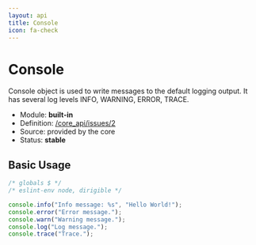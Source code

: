 ```yaml
---
layout: api
title: Console
icon: fa-check
---
```


Console
===

Console object is used to write messages to the default logging output. It has several log levels INFO, WARNING, ERROR, TRACE. 

- Module: **built-in**
- Definition: [/core_api/issues/2](https://github.com/dirigiblelabs/core_api/issues/2)
- Source: provided by the core
- Status: **stable**

Basic Usage
---

~~~ javascript
/* globals $ */
/* eslint-env node, dirigible */

console.info("Info message: %s", "Hello World!");
console.error("Error message.");
console.warn("Warning message.");
console.log("Log message.");
console.trace("Trace.");
~~~
